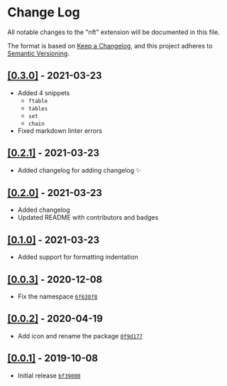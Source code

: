 # Change Log

All notable changes to the "nft" extension will be documented in this file.

The format is based on [Keep a Changelog](https://keepachangelog.com/en/1.0.0/),
and this project adheres to [Semantic Versioning](https://semver.org/spec/v2.0.0.html).

## [[0.3.0]](https://github.com/omBratteng/vscode-nftables/releases/tag/0.3.0) - 2021-03-23

- Added 4 snippets
  - `ftable`
  - `tables`
  - `set`
  - `chain`
- Fixed markdown linter errors

## [[0.2.1]](https://github.com/omBratteng/vscode-nftables/releases/tag/0.2.1) - 2021-03-23

- Added changelog for adding changelog ✨

## [[0.2.0]](https://github.com/omBratteng/vscode-nftables/releases/tag/0.2.0) - 2021-03-23

- Added changelog
- Updated README with contributors and badges

## [[0.1.0]](https://github.com/omBratteng/vscode-nftables/releases/tag/0.1.0) - 2021-03-23

- Added support for formatting indentation

## [[0.0.3]](https://github.com/omBratteng/vscode-nftables/releases/tag/0.0.3) - 2020-12-08

- Fix the namespace [`6f638f8`](https://github.com/omBratteng/vscode-nftables/commit/6f638f8)

## [[0.0.2]](https://github.com/omBratteng/vscode-nftables/releases/tag/0.0.2) - 2020-04-19

- Add icon and rename the package [`0f9d177`](https://github.com/omBratteng/vscode-nftables/commit/0f9d177)

## [[0.0.1]](https://github.com/omBratteng/vscode-nftables/releases/tag/0.0.1) - 2019-10-08

- Initial release [`bf39000`](https://github.com/omBratteng/vscode-nftables/commit/bf39000)
